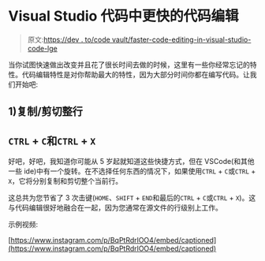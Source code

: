 # Visual Studio 代码中更快的代码编辑

> 原文:[https://dev . to/code vault/faster-code-editing-in-visual-studio-code-lge](https://dev.to/codevault/faster-code-editing-in-visual-studio-code-lge)

当你试图快速做出改变并且花了很长时间去做的时候，这里有一些你经常忘记的特性。代码编辑特性是对你帮助最大的特性，因为大部分时间你都在编写代码。让我们开始吧:

## [](#1-copycut-whole-line)1)复制/剪切整行

## [](#-raw-ctrl-endraw-raw-c-endraw-and-raw-ctrl-endraw-raw-x-endraw-)`CTRL` + `C`和`CTRL` + `X`

好吧，好吧，我知道你可能从 5 岁起就知道这些快捷方式，但在 VSCode(和其他一些 ide)中有一个旋转。在不选择任何东西的情况下，如果使用`CTRL` + `C`或`CTRL` + `X`，它将分别复制和剪切整个当前行。

这总共为您节省了 3 次击键(`HOME`、`SHIFT` + `END`和最后的`CTRL` + `C`或`CTRL` + `X`)。这与代码编辑很好地融合在一起，因为您通常在源文件的行级别上工作。

示例视频:

[https://www.instagram.com/p/BqPtRdrlOO4/embed/captioned](https://www.instagram.com/p/BqPtRdrlOO4/embed/captioned)
